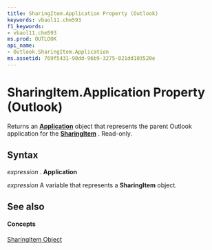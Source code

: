 ```yaml
---
title: SharingItem.Application Property (Outlook)
keywords: vbaol11.chm593
f1_keywords:
- vbaol11.chm593
ms.prod: OUTLOOK
api_name:
- Outlook.SharingItem.Application
ms.assetid: 769f5431-90dd-96b9-3275-021dd103520e
---
```



# SharingItem.Application Property (Outlook)

Returns an  **[Application](application-object-outlook.md)** object that represents the parent Outlook application for the **[SharingItem](sharingitem-object-outlook.md)** . Read-only.


## Syntax

 _expression_ . **Application**

 _expression_ A variable that represents a **SharingItem** object.


## See also


#### Concepts


[SharingItem Object](sharingitem-object-outlook.md)

